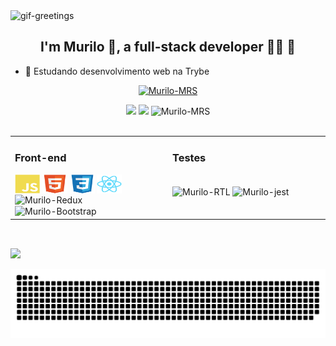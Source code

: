 <img src="https://rishavanand.github.io/static/images/greetings.gif" alt="gif-greetings"/>

<h2 align="center">I'm Murilo 👋, a full-stack developer 👨‍💻 🚀</h2>

- 🌱 Estudando desenvolvimento web na Trybe

<div align="center">
  <p> <a href="https://github.com/ryo-ma/github-profile-trophy"><img src="https://github-profile-trophy.vercel.app/?username=Murilo-MRS&theme=darkhub" alt="Murilo-MRS" /></a> </p>
  <img height="180em" src="https://github-readme-stats.vercel.app/api?username=Murilo-MRS&show_icons=true&theme=chartreuse-dark&include_all_commits=true&count_private=true"/>
  <img height="180em" src="https://github-readme-stats.vercel.app/api/top-langs/?username=Murilo-MRS&layout=compact&langs_count=7&theme=chartreuse-dark"/>
  <img height="180em" src="https://github-readme-streak-stats.herokuapp.com?user=Murilo-MRS&theme=highcontrast&date_format=j%20M%5B%20Y%5D&fire=DD2727)](https://git.io/streak-stats" alt="Murilo-MRS" /><br/>
</div>

<div align="center" style="display: inline-block"><br>
<table><tr><td valign="top" width="49%"> 
<h3>Front-end</h3>
  <img align="center" alt="Murilo-Js" height="30" width="40" src="https://raw.githubusercontent.com/devicons/devicon/master/icons/javascript/javascript-plain.svg">
  <img align="center" alt="Murilo-HTML" height="30" width="40" src="https://raw.githubusercontent.com/devicons/devicon/master/icons/html5/html5-original.svg">
  <img align="center" alt="Murilo-CSS" height="30" width="40" src="https://raw.githubusercontent.com/devicons/devicon/master/icons/css3/css3-original.svg">
  <img align="center" alt="Murilo-Reactjs" height="30" width="40" src="https://raw.githubusercontent.com/devicons/devicon/master/icons/react/react-original.svg">
  <img align="center" alt="Murilo-Redux" height="30" width="40" src="https://cdn.jsdelivr.net/gh/devicons/devicon/icons/redux/redux-original.svg">
  <img align="center" alt="Murilo-Bootstrap" height="30" width="40" src="https://cdn.jsdelivr.net/gh/devicons/devicon/icons/bootstrap/bootstrap-original-wordmark.svg">
</div>
</td><td valign="top" width="49%">
<h3>Testes</h3>
<div align="center" style="display: inline-block"><br>
  <img align="center" alt="Murilo-RTL" height="30" width="40" src="https://testing-library.com/img/octopus-128x128.png">
  <img align="center" alt="Murilo-jest" height="30" width="40" src="https://cdn.jsdelivr.net/gh/devicons/devicon/icons/jest/jest-plain.svg">
</div>
</td></tr></table>  
</div>

  ##
 
<div> 
  <a href="https://www.linkedin.com/in/murilo-rodrigues-santana" target="_blank"><img src="https://img.shields.io/badge/-LinkedIn-%230077B5?style=for-the-badge&logo=linkedin&logoColor=white" target="_blank"></a> 
 
  ![Snake animation](https://github.com/Murilo-MRS/Murilo-MRS/blob/output/github-contribution-grid-snake.svg)
</div>



